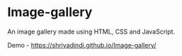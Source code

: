 # Image-gallery
An image gallery made using HTML, CSS and JavaScript.

Demo - https://shriyadindi.github.io/Image-gallery/

